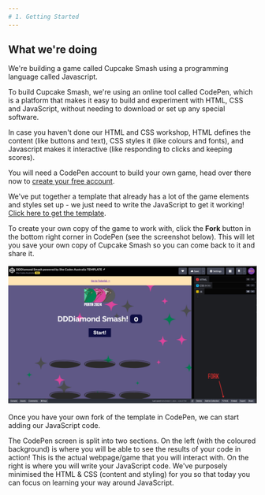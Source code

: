 ```yaml
---
# 1. Getting Started
---
```


## What we're doing

We're building a game called Cupcake Smash using a programming language called Javascript.

To build Cupcake Smash, we're using an online tool called CodePen, which is a platform that makes it easy to build and experiment with HTML, CSS and JavaScript, without needing to download or set up any special software.

In case you haven't done our HTML and CSS workshop, HTML defines the content (like buttons and text), CSS styles it (like colours and fonts), and Javascript makes it interactive (like responding to clicks and keeping scores).

You will need a CodePen account to build your own game, head over there now to [create your free account](https://codepen.io).

We've put together a template that already has a lot of the game elements and styles set up - we just need to write the JavaScript to get it working! [Click here to get the template](https://codepen.io/shecodesaus/pen/YzmJoZq/right?editors=0010).

To create your own copy of the game to work with, click the **Fork** button in the bottom right corner in CodePen (see the screenshot below). This will let you save your own copy of Cupcake Smash so you can come back to it and share it.

![](images/fork.png)

Once you have your own fork of the template in CodePen, we can start adding our JavaScript code.

The CodePen screen is split into two sections. On the left (with the coloured background) is where you will be able to see the results of your code in action! This is the actual webpage/game that you will interact with. On the right is where you will write your JavaScript code. We've purposely minimised the HTML & CSS (content and styling) for you so that today you can focus on learning your way around JavaScript.
